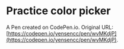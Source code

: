 # Practice  color picker

A Pen created on CodePen.io. Original URL: [https://codepen.io/yensencc/pen/wvMKdjP](https://codepen.io/yensencc/pen/wvMKdjP).


